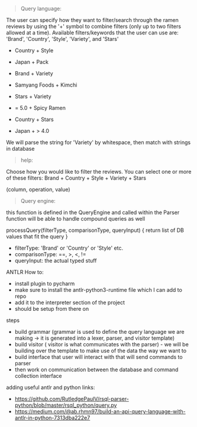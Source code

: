 > Query language:

The user can specify how they want to filter/search through the ramen reviews by using the '+' symbol to combine filters (only up to two filters allowed at a time). 
Available filters/keywords that the user can use are: 'Brand', 'Country', 'Style', 'Variety', and 'Stars'


* Country + Style 
* Japan + Pack


* Brand + Variety
* Samyang Foods + Kimchi

* Stars + Variety
* = 5.0 + Spicy Ramen
  
* Country + Stars
* Japan + > 4.0


We will parse the string for 'Variety' by whitespace, then match with strings in database

> help:

Choose how you would like to filter the reviews. You can select one or more of these filters:
Brand + Country + Style + Variety + Stars 

(column, operation, value)



> Query engine:

this function is defined in the QueryEngine and called within the Parser
function will be able to handle compound queries as well


processQuery(filterType, comparisonType, queryInput) {
	return list of DB values that fit the query
}

* filterType: 'Brand' or 'Country' or 'Style' etc. 
* comparisonType: ==, >, <, !=
* queryInput: the actual typed stuff

ANTLR How to:
- install plugin to pycharm
- make sure to install the antlr-python3-runtime file which I can add to repo
- add it to the interpreter section of the project
- should be setup from there on

steps
- build grammar (grammar is used to define the query language we are making -> it is generated into a lexer, parser, and visitor template)
- build visitor ( visitor is what communicates with the parser) - we will be building over the template to make use of the data the way we want to
- build interface that user will interact with that will send commands to parser
- then work on communication between the database and command collection interface

adding useful antlr and python links:
- https://github.com/RutledgePaulV/rsql-parser-python/blob/master/rsql_python/query.py
- https://medium.com/@ab.rhmn97/build-an-api-query-language-with-antlr-in-python-7313dba222e7
